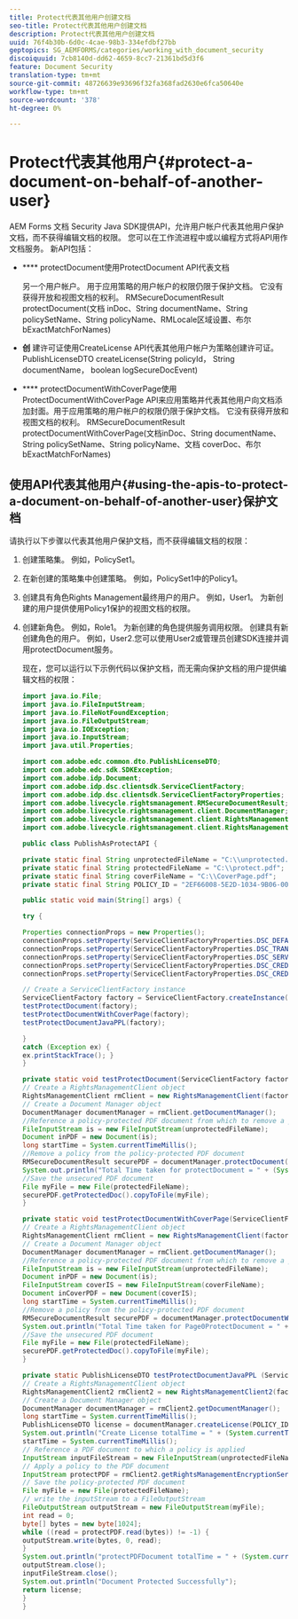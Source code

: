 ```yaml
---
title: Protect代表其他用户创建文档
seo-title: Protect代表其他用户创建文档
description: Protect代表其他用户创建文档
uuid: 76f4b30b-6d0c-4cae-98b3-334efdbf27bb
geptopics: SG_AEMFORMS/categories/working_with_document_security
discoiquuid: 7cb8140d-dd62-4659-8cc7-21361bd5d3f6
feature: Document Security
translation-type: tm+mt
source-git-commit: 48726639e93696f32fa368fad2630e6fca50640e
workflow-type: tm+mt
source-wordcount: '378'
ht-degree: 0%

---
```



# Protect代表其他用户{#protect-a-document-on-behalf-of-another-user}

AEM Forms 文档 Security Java SDK提供API，允许用户帐户代表其他用户保护文档，而不获得编辑文档的权限。 您可以在工作流进程中或以编程方式将API用作文档服务。 新API包括：

* **** protectDocument使用ProtectDocument API代表文档

   另一个用户帐户。 用于应用策略的用户帐户的权限仍限于保护文档。 它没有获得开放和视图文档的权利。 RMSecureDocumentResult protectDocument(文档 inDoc、String documentName、String policySetName、String policyName、RMLocale区域设置、布尔bExactMatchForNames)

* **创** 建许可证使用CreateLicense API代表其他用户帐户为策略创建许可证。PublishLicenseDTO createLicense(String policyId， String documentName， boolean logSecureDocEvent)
* **** protectDocumentWithCoverPage使用ProtectDocumentWithCoverPage API来应用策略并代表其他用户向文档添加封面。用于应用策略的用户帐户的权限仍限于保护文档。 它没有获得开放和视图文档的权利。 RMSecureDocumentResult protectDocumentWithCoverPage(文档inDoc、String documentName、String policySetName、String policyName、文档 coverDoc、布尔bExactMatchForNames)

## 使用API代表其他用户{#using-the-apis-to-protect-a-document-on-behalf-of-another-user}保护文档

请执行以下步骤以代表其他用户保护文档，而不获得编辑文档的权限：

1. 创建策略集。 例如，PolicySet1。
1. 在新创建的策略集中创建策略。 例如，PolicySet1中的Policy1。
1. 创建具有角色Rights Management最终用户的用户。 例如，User1。 为新创建的用户提供使用Policy1保护的视图文档的权限。
1. 创建新角色。 例如，Role1。 为新创建的角色提供服务调用权限。 创建具有新创建角色的用户。 例如，User2.您可以使用User2或管理员创建SDK连接并调用protectDocument服务。

   现在，您可以运行以下示例代码以保护文档，而无需向保护文档的用户提供编辑文档的权限：

   ```java
   import java.io.File;
   import java.io.FileInputStream;
   import java.io.FileNotFoundException;
   import java.io.FileOutputStream;
   import java.io.IOException;
   import java.io.InputStream;
   import java.util.Properties;
   
   import com.adobe.edc.common.dto.PublishLicenseDTO;
   import com.adobe.edc.sdk.SDKException;
   import com.adobe.idp.Document;
   import com.adobe.idp.dsc.clientsdk.ServiceClientFactory;
   import com.adobe.idp.dsc.clientsdk.ServiceClientFactoryProperties;
   import com.adobe.livecycle.rightsmanagement.RMSecureDocumentResult;
   import com.adobe.livecycle.rightsmanagement.client.DocumentManager;
   import com.adobe.livecycle.rightsmanagement.client.RightsManagementClient;
   import com.adobe.livecycle.rightsmanagement.client.RightsManagementClient2;
   
   public class PublishAsProtectAPI {
   
   private static final String unprotectedFileName = "C:\\unprotected.pdf";
   private static final String protectedFileName = "C:\\protect.pdf";
   private static final String coverFileName = "C:\\CoverPage.pdf";
   private static final String POLICY_ID = "2EF66008-5E2D-1034-9B06-00000A292C18"; 
   
   public static void main(String[] args) {
   
   try {
   
   Properties connectionProps = new Properties();
   connectionProps.setProperty(ServiceClientFactoryProperties.DSC_DEFAULT_SOAP_ENDPOINT,"http://localhost:8080");
   connectionProps.setProperty(ServiceClientFactoryProperties.DSC_TRANSPORT_PROTOCOL,ServiceClientFactoryProperties.DSC_SOAP_PROTOCOL);
   connectionProps.setProperty(ServiceClientFactoryProperties.DSC_SERVER_TYPE, "JBoss");
   connectionProps.setProperty(ServiceClientFactoryProperties.DSC_CREDENTIAL_USERNAME,"administrator");
   connectionProps.setProperty(ServiceClientFactoryProperties.DSC_CREDENTIAL_PASSWORD,"password");
   
   // Create a ServiceClientFactory instance
   ServiceClientFactory factory = ServiceClientFactory.createInstance(connectionProps);
   testProtectDocument(factory);
   testProtectDocumentWithCoverPage(factory);
   testProtectDocumentJavaPPL(factory);
   
   } 
   catch (Exception ex) {
   ex.printStackTrace(); }
   }
   
   private static void testProtectDocument(ServiceClientFactory factory) throws FileNotFoundException, SDKException {
   // Create a RightsManagementClient object
   RightsManagementClient rmClient = new RightsManagementClient(factory);
   // Create a Document Manager object
   DocumentManager documentManager = rmClient.getDocumentManager();
   //Reference a policy-protected PDF document from which to remove a policy
   FileInputStream is = new FileInputStream(unprotectedFileName);
   Document inPDF = new Document(is);
   long startTime = System.currentTimeMillis();
   //Remove a policy from the policy-protected PDF document
   RMSecureDocumentResult securePDF = documentManager.protectDocument(inPDF, "test", "newPolicySet", "latest", "DefaultDom", "administrator", null, true);
   System.out.println("Total Time taken for protectDocument = " + (System.currentTimeMillis() - startTime));
   //Save the unsecured PDF document
   File myFile = new File(protectedFileName);
   securePDF.getProtectedDoc().copyToFile(myFile);
   }
   
   private static void testProtectDocumentWithCoverPage(ServiceClientFactory factory) throws FileNotFoundException, SDKException {
   // Create a RightsManagementClient object
   RightsManagementClient rmClient = new RightsManagementClient(factory);
   // Create a Document Manager object
   DocumentManager documentManager = rmClient.getDocumentManager();
   //Reference a policy-protected PDF document from which to remove a policy
   FileInputStream is = new FileInputStream(unprotectedFileName);
   Document inPDF = new Document(is);
   FileInputStream coverIS = new FileInputStream(coverFileName);
   Document inCoverPDF = new Document(coverIS);
   long startTime = System.currentTimeMillis();
   //Remove a policy from the policy-protected PDF document
   RMSecureDocumentResult securePDF = documentManager.protectDocumentWithCoverPage(inPDF, "test", "newPolicySet", "latestPolicy", inCoverPDF, true);
   System.out.println("Total Time taken for Page0ProtectDocument = " + (System.currentTimeMillis() - startTime));
   //Save the unsecured PDF document
   File myFile = new File(protectedFileName);
   securePDF.getProtectedDoc().copyToFile(myFile);
   }
   
   private static PublishLicenseDTO testProtectDocumentJavaPPL (ServiceClientFactory factory) throws SDKException, FileNotFoundException, IOException {
   // Create a RightsManagementClient object
   RightsManagementClient2 rmClient2 = new RightsManagementClient2(factory);
   // Create a Document Manager object
   DocumentManager documentManager = rmClient2.getDocumentManager();
   long startTime = System.currentTimeMillis();
   PublishLicenseDTO license = documentManager.createLicense(POLICY_ID, "Out.pdf", true);
   System.out.println("Create License totalTime = " + (System.currentTimeMillis() - startTime));
   startTime = System.currentTimeMillis();
   // Reference a PDF document to which a policy is applied
   InputStream inputFileStream = new FileInputStream(unprotectedFileName);
   // Apply a policy to the PDF document
   InputStream protectPDF = rmClient2.getRightsManagementEncryptionService().protectDocument(inputFileStream, license);
   // Save the policy-protected PDF document
   File myFile = new File(protectedFileName);
   // write the inputStream to a FileOutputStream
   FileOutputStream outputStream = new FileOutputStream(myFile);
   int read = 0;
   byte[] bytes = new byte[1024];
   while ((read = protectPDF.read(bytes)) != -1) {
   outputStream.write(bytes, 0, read);
   }
   System.out.println("protectPDFDocument totalTime = " + (System.currentTimeMillis() - startTime));
   outputStream.close();
   inputFileStream.close();
   System.out.println("Document Protected Successfully");
   return license;
   }
   }
   ```

